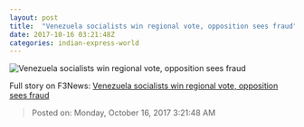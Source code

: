 ```yaml
---
layout: post
title:  "Venezuela socialists win regional vote, opposition sees fraud"
date: 2017-10-16 03:21:48Z
categories: indian-express-world
---
```


![Venezuela socialists win regional vote, opposition sees fraud](http://images.indianexpress.com/2017/10/nicolas-maduro.jpg?w=759)




Full story on F3News: [Venezuela socialists win regional vote, opposition sees fraud](http://www.f3nws.com/n/3dVWND)

> Posted on: Monday, October 16, 2017 3:21:48 AM
